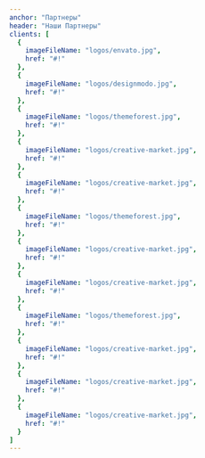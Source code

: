 ```yaml
---
anchor: "Партнеры"
header: "Наши Партнеры"
clients: [
  {
    imageFileName: "logos/envato.jpg",
    href: "#!"
  },
  {
    imageFileName: "logos/designmodo.jpg",
    href: "#!"
  },
  {
    imageFileName: "logos/themeforest.jpg",
    href: "#!"
  },
  {
    imageFileName: "logos/creative-market.jpg",
    href: "#!"
  },
  {
    imageFileName: "logos/creative-market.jpg",
    href: "#!"
  },
  {
    imageFileName: "logos/themeforest.jpg",
    href: "#!"
  },
  {
    imageFileName: "logos/creative-market.jpg",
    href: "#!"
  },
  {
    imageFileName: "logos/creative-market.jpg",
    href: "#!"
  },
  {
    imageFileName: "logos/themeforest.jpg",
    href: "#!"
  },
  {
    imageFileName: "logos/creative-market.jpg",
    href: "#!"
  },
  {
    imageFileName: "logos/creative-market.jpg",
    href: "#!"
  },
  {
    imageFileName: "logos/creative-market.jpg",
    href: "#!"
  }
]
---
```

